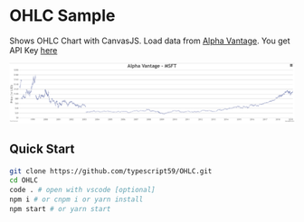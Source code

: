 # OHLC Sample

Shows OHLC Chart with CanvasJS. Load data from [Alpha Vantage](https://www.alphavantage.co/). You get API Key [here](https://www.alphavantage.co/support/#api-key)

![](./screenshot.png?raw=true)

## Quick Start
```bash
git clone https://github.com/typescript59/OHLC.git
cd OHLC
code . # open with vscode [optional]
npm i # or cnpm i or yarn install
npm start # or yarn start
